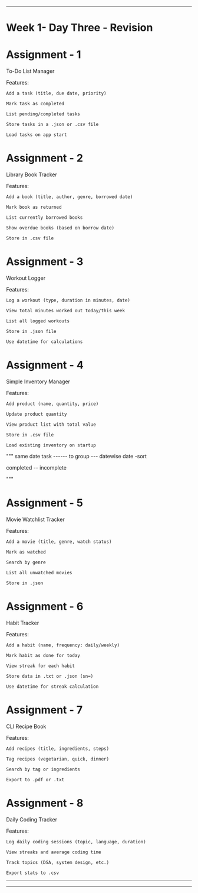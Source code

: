 


----------------------------------------------------------------
# Week 1- Day Three - Revision


# Assignment - 1
To-Do List Manager

Features:

    Add a task (title, due date, priority)

    Mark task as completed

    List pending/completed tasks

    Store tasks in a .json or .csv file

    Load tasks on app start


# Assignment - 2
Library Book Tracker

Features:

    Add a book (title, author, genre, borrowed date)

    Mark book as returned

    List currently borrowed books

    Show overdue books (based on borrow date)

    Store in .csv file


# Assignment - 3
Workout Logger

Features:

    Log a workout (type, duration in minutes, date)

    View total minutes worked out today/this week

    List all logged workouts

    Store in .json file

    Use datetime for calculations


# Assignment - 4
Simple Inventory Manager

Features:

    Add product (name, quantity, price)

    Update product quantity

    View product list with total value

    Store in .csv file

    Load existing inventory on startup


"""
same date task ------ to group --- datewise
date -sort

completed -- incomplete

"""

# Assignment - 5
Movie Watchlist Tracker

Features:

    Add a movie (title, genre, watch status)

    Mark as watched

    Search by genre

    List all unwatched movies

    Store in .json


# Assignment - 6
Habit Tracker

Features:

    Add a habit (name, frequency: daily/weekly)

    Mark habit as done for today

    View streak for each habit

    Store data in .txt or .json (sn=)

    Use datetime for streak calculation


# Assignment - 7
CLI Recipe Book

Features:

    Add recipes (title, ingredients, steps)

    Tag recipes (vegetarian, quick, dinner)

    Search by tag or ingredients

    Export to .pdf or .txt


# Assignment - 8
Daily Coding Tracker

Features:

    Log daily coding sessions (topic, language, duration)

    View streaks and average coding time

    Track topics (DSA, system design, etc.)

    Export stats to .csv

----------------------------------------------------------------


----------------------------------------------------------------

